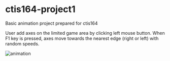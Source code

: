 # ctis164-project1
Basic animation project prepared for ctis164

User add axes on the limited game area by clicking left mouse button. When F1 key is pressed, axes move towards the nearest edge (right or left) with random speeds.

![animation](https://user-images.githubusercontent.com/102901204/212493992-251cf1b3-fd14-4a61-854a-5aab5ad462fa.gif)
